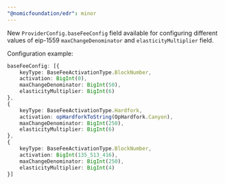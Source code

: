 ```yaml
---
"@nomicfoundation/edr": minor
---
```


New `ProviderConfig.baseFeeConfig` field available for configuring different values of eip-1559 `maxChangeDenominator` and `elasticityMultiplier` field.

Configuration example:

```ts
baseFeeConfig: [{
    keyType: BaseFeeActivationType.BlockNumber,
    activation: BigInt(0),
    maxChangeDenominator: BigInt(50),
    elasticityMultiplier: BigInt(6)
},
{
    keyType: BaseFeeActivationType.Hardfork,
    activation: opHardforkToString(OpHardfork.Canyon),
    maxChangeDenominator: BigInt(250),
    elasticityMultiplier: BigInt(6)
},
{
    keyType: BaseFeeActivationType.BlockNumber,
    activation: BigInt(135_513_416),
    maxChangeDenominator: BigInt(250),
    elasticityMultiplier: BigInt(4)
}]
```
